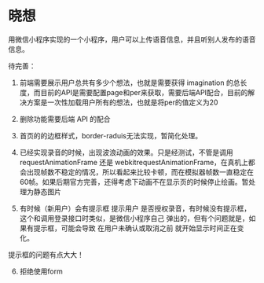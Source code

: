 # 晓想

用微信小程序实现的一个小程序，用户可以上传语音信息，并且听别人发布的语音信息。


待完善：

1. 前端需要展示用户总共有多少个想法，也就是需要获得 imagination 的总长度，而目前的API是需要配置page和per来获取，需要后端API配合，目前的解决方案是一次性加载用户所有的想法，也就是将per的值定义为20

2. 删除功能需要后端 API 的配合

3. 首页的的边框样式，border-raduis无法实现，暂简化处理。

4. 已经实现录音的时候，出现波浪动画的效果。只是经测试，不管是调用 requestAnimationFrame 还是 webkitrequestAnimationFrame，在真机上都会出现帧数不稳定的情况，所以看起来比较卡顿，而在模拟器帧数一直稳定在60帧。如果后期官方完善，还得考虑下动画不在显示页的时候停止绘画。暂处理为静态图片

5. 有时候（新用户）会有提示框 提示用户 是否授权录音，有时候没有提示框，这个和调用登录接口时类似，是微信小程序自己 弹出的，但有个问题就是，如果有提示框，可能会导致 在用户未确认或取消之前 就开始显示时间正在变化。

提示框的问题有点大大！

6. 拒绝使用form











